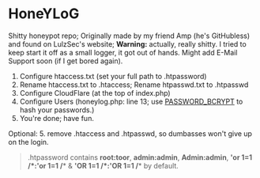 # HoneYLoG
Shitty honeypot repo; Originally made by my friend Amp (he's GitHubless) and found on LulzSec's website;
**Warning:** actually, really shitty. I tried to keep start it off as a small logger, it got out of hands. Might add E-Mail Support soon (if I get bored again).


1. Configure htaccess.txt (set your full path to .htpassword)
2. Rename htaccess.txt to .htaccess; Rename htpasswd.txt to .htpasswd
3. Configure CloudFlare (at the top of index.php)
4. Configure Users (honeylog.php: line 13; use [PASSWORD_BCRYPT](https://bcrypt-generator.com) to hash your passwords.)
4. You're done; have fun.

Optional: 5. remove .htaccess and .htpasswd, so dumbasses won't give up on the login.

> .htpassword contains **root:toor**, **admin:admin**, **Admin:admin**, **'or 1=1 /\*:'or 1=1 /*** & **'OR 1=1 /\*:'OR 1=1 /*** by default.

